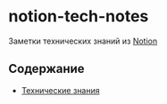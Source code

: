 # notion-tech-notes

Заметки технических знаний из [Notion](https://www.notion.so/)

## Содержание

- [Технические знания](%D0%A2%D0%B5%D1%85%D0%BD%D0%B8%D1%87%D0%B5%D1%81%D0%BA%D0%B8%206705b.md)
